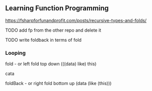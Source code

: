 ## Learning Function Programming

https://fsharpforfunandprofit.com/posts/recursive-types-and-folds/


TODO add fp from the other repo and delete it



TODO write foldback in terms of fold


### Looping

fold - or left fold
top down
(((data) like) this)

cata 

foldBack - or right fold
bottom up
(data (like (this)))
